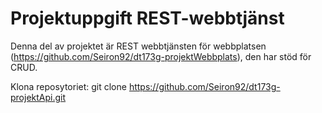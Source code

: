 # Projektuppgift REST-webbtjänst

Denna del av projektet är REST webbtjänsten för webbplatsen (https://github.com/Seiron92/dt173g-projektWebbplats), den har stöd för CRUD.

Klona reposytoriet: 
git clone https://github.com/Seiron92/dt173g-projektApi.git
